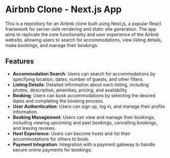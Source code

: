 # Airbnb Clone - Next.js App

This is a repository for an Airbnb clone built using Next.js, a popular React framework for server-side rendering and static site generation. The app aims to replicate the core functionality and user experience of the Airbnb website, allowing users to search for accommodations, view listing details, make bookings, and manage their bookings.

## Features

- **Accommodation Search**: Users can search for accommodations by specifying location, dates, number of guests, and other filters.
- **Listing Details**: Detailed information about each listing, including photos, description, amenities, pricing, and availability.
- **Booking**: Users can book accommodations by selecting the desired dates and completing the booking process.
- **User Authentication**: Users can sign up, log in, and manage their profile information.
- **Booking Management**: Users can view and manage their bookings, including viewing upcoming and past bookings, cancelling bookings, and leaving reviews.
- **Host Experience**: Users can become hosts and list their accommodations for others to book.
- **Payment Integration**: Integration with a payment gateway to handle secure online payments for bookings.

